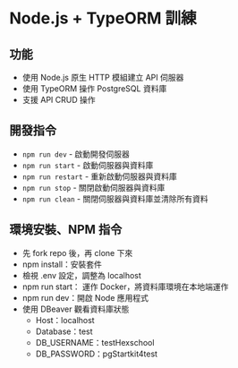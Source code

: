 # Node.js + TypeORM 訓練

## 功能

- 使用 Node.js 原生 HTTP 模組建立 API 伺服器
- 使用 TypeORM 操作 PostgreSQL 資料庫
- 支援 API CRUD 操作

## 開發指令

- `npm run dev` - 啟動開發伺服器
- `npm run start` - 啟動伺服器與資料庫
- `npm run restart` - 重新啟動伺服器與資料庫
- `npm run stop` - 關閉啟動伺服器與資料庫
- `npm run clean` - 關閉伺服器與資料庫並清除所有資料

## 環境安裝、NPM 指令

- 先 fork repo 後，再 clone 下來
- npm install：安裝套件
- 檢視 .env 設定，調整為 localhost
- npm run start： 運作 Docker，將資料庫環境在本地端運作
- npm run dev：開啟 Node 應用程式
- 使用 DBeaver 觀看資料庫狀態
  - Host：localhost
  - Database：test
  - DB_USERNAME：testHexschool
  - DB_PASSWORD：pgStartkit4test
